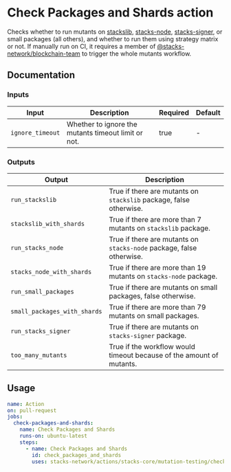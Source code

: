 # Check Packages and Shards action

Checks whether to run mutants on [stackslib](https://github.com/stacks-network/stacks-core/tree/develop/stackslib), [stacks-node](https://github.com/stacks-network/stacks-core/tree/develop/testnet/stacks-node), [stacks-signer](https://github.com/stacks-network/stacks-core/tree/develop/stacks-signer), or small packages (all others), and whether to run them using strategy matrix or not.
If manually run on CI, it requires a member of [@stacks-network/blockchain-team](https://github.com/orgs/stacks-network/teams/blockchain-team) to trigger the whole mutants workflow.

## Documentation

### Inputs

| Input            | Description                                         | Required | Default |
| ---------------- | --------------------------------------------------- | -------- | ------- |
| `ignore_timeout` | Whether to ignore the mutants timeout limit or not. |   true   |    -    |

### Outputs
| Output | Description |
| ------------------------------- | ----------------------------------------------------- |
| `run_stackslib` | True if there are mutants on `stackslib` package, false otherwise.
| `stackslib_with_shards` | True if there are more than 7 mutants on `stackslib` package.
| `run_stacks_node` | True if there are mutants on `stacks-node` package, false otherwise.
| `stacks_node_with_shards` | True if there are more than 19 mutants on `stacks-node` package.
| `run_small_packages` | True if there are mutants on small packages, false otherwise.
| `small_packages_with_shards` | True if there are more than 79 mutants on small packages.
| `run_stacks_signer` | True if there are mutants on `stacks-signer` package.
| `too_many_mutants` | True if the workflow would timeout because of the amount of mutants.

## Usage

```yaml
name: Action
on: pull-request
jobs:
  check-packages-and-shards:
    name: Check Packages and Shards
    runs-on: ubuntu-latest
    steps:
      - name: Check Packages and Shards
        id: check_packages_and_shards
        uses: stacks-network/actions/stacks-core/mutation-testing/check-packages-and-shards@main
```
